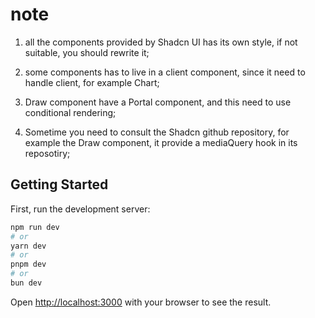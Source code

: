 # note

1. all the components provided by Shadcn UI has its own style, if not suitable, you should rewrite it;

2. some components has to live in a client component, since it need to handle client, for example Chart;

3. Draw component have a Portal component, and this need to use conditional rendering;

4. Sometime you need to consult the Shadcn github repository, for example the Draw component, it provide a mediaQuery hook in its reposotiry;

## Getting Started

First, run the development server:

```bash
npm run dev
# or
yarn dev
# or
pnpm dev
# or
bun dev
```

Open [http://localhost:3000](http://localhost:3000) with your browser to see the result.
